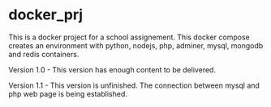 # docker_prj

This is a docker project for a school assignement. 
This docker compose creates an environment with python, nodejs, php, adminer, mysql, mongodb and redis containers.

Version 1.0 - This version has enough content to be delivered.

Version 1.1 - This version is unfinished. The connection between mysql and php web page is being established.



<!-- To do:

Dependencies

MySQL - PHP Web Page with a form that will upload the data to a database.

Mongo - Python connection

Redis - Nodejs Connection

Nodejs basic webpage

Databases - save only the databases -->